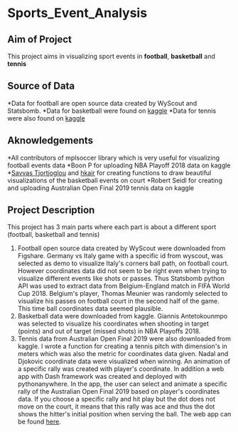 # Sports_Event_Analysis

## Aim of Project
This project aims in visualizing sport events in **football**, **basketball** and **tennis**

## Source of Data
*Data for football are open source data created by WyScout and Statsbomb.
*Data for basketball were found on [kaggle](https://www.kaggle.com/boonpalipatana/nba-playoff-shots-2018)
*Data for tennis were also found on [kaggle](https://www.kaggle.com/boonpalipatana/nba-playoff-shots-2018)

## Aknowledgements
*All contributors of mplsoccer library which is very useful for visualizing football events data
*Boon P for uploading NBA Playoff 2018 data on kaggle
*[Savvas Tjortjoglou](https://github.com/savvastj) and [hkair](https://github.com/hkair) for creating functions to draw beautiful visualizations of the basketball events on court
*Robert Seidl for creating and uploading Australian Open Final 2019 tennis data on kaggle

## Project Description
This project has 3 main parts where each part is about a different sport (football, basketball and tennis)
1. Football open source data created by WyScout were downloaded from Figshare. Germany vs Italy game with a specific id from wyscout, was selected as demo to visualize Italy's corners ball path, on football court. However coordinates data did not seem to be right even when trying to visualize different events like shots or passes. Thus Statsbomb python API was used to extract data from Belgium-England match in FIFA World Cup 2018. Belgium's player, Thomas Meunier was randomly selected to visualize his passes on football court in the second half of the game. This time ball coordinates data seemed plausible.
2. Basketball data were downloaded from kaggle. Giannis Antetokounmpo was selected to visualize his coordinates when shooting in target (points) and out of target (missed shots) in NBA Playoffs 2018.
3. Tennis data from Australian Open Final 2019 were also downloaded from kaggle. I wrote a function for creating a tennis pitch with dimension's in meters which was also the metric for coordinates data given. Nadal and Djokovic coordinate data were visualized when winning. An animation of a specific rally was created with player's coordinate. In addition a web app with Dash framework was created and deployed with pythonanywhere. In the app, the user can select and animate a specific rally of the Australian Open Final 2019 based on player's coordinates data. If you choose a specific rally and hit play but the dot does not move on the court, it means that this rally was ace and thus the dot shows the hitter's initial position when serving the ball. The web app can be found [here](https://spyrosviz.eu.pythonanywhere.com).
